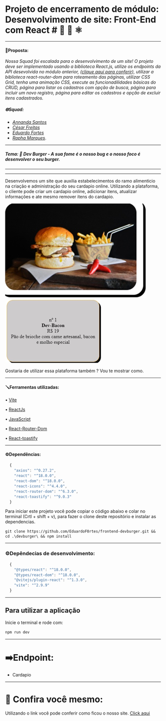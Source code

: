 # Projeto de encerramento de módulo: Desenvolvimento de site: Front-End com React # 🍔 💖 ⚛️
____
#### 📝Proposta:
 *Nossa Squad foi escalada para o desenvolvimento de um site! O projeto deve ser implementado usando a biblioteca React.js, utilize os endpoints da API desevolvida no módulo anterior, ([clique aqui para conferir](https://github.com/raphhaelm/ApiRest-Hamburgueria)), utilizar a biblioteca react-router-dom para roteamento das páginas, utilizar CSS Grid, tenha uma animação CSS, execute as funcionadilidades básicas do CRUD, página para listar os cadastros com opção de busca, página para incluir um novo registro, página para editar os cadastros e opção de excluir itens cadastrados.*

##### 🌐Squad: 

- _[Annanda Santos](https://github.com/asnts)_
- _[César Freitas](https://github.com/cesarfreitax)_
- _[Eduardo Fortes](https://github.com/EduardoF0rtes)_ 
- _[Rapha Marques](https://github.com/raphhaelm)_.
____
##### Tema: 🍔 *Dev Burger* - A sua fome é o nosso bug e o nosso foco é desenvolver o seu burger.



____
<hr>
<p>  Desenvolvemos um site que auxilia
estabelecimentos do ramo alimenticio na criação e administração do seu cardapio online. 
Utilizando a plataforma, o cliente pode criar um cardapio online, adicionar itens, atualizar informações e ate mesmo remover itens do cardapio.
</p>     

![Imagem do Front Card](https://github.com/EduardoF0rtes/frontend-devburger/blob/36f73237031224af5ee8a592ca2845783f764ae4/devburger/src/assets/imagens/print/Card1.jpeg)
![Imagem do Back Card](https://github.com/EduardoF0rtes/frontend-devburger/blob/36f73237031224af5ee8a592ca2845783f764ae4/devburger/src/assets/imagens/print/Card2.jpeg)

Gostaria de utilizar essa plataforma também ?
Vou te mostrar como.

____
#### 🪛Ferramentas utilizadas:
• [Vite](https://vitejs.dev/config/)

• [ReactJs](https://pt-br.reactjs.org/)

• [JavaScript](https://developer.mozilla.org/pt-BR/docs/Web/JavaScript)

• [React-Router-Dom](https://v5.reactrouter.com/web/guides/quick-start)

• [React-toastify](https://www.npmjs.com/package/react-toastify)
____
#### ⚙️Dependências:
```js
  {
    "axios": "^0.27.2",
    "react": "^18.0.0",
    "react-dom": "^18.0.0",
    "react-icons": "^4.4.0",
    "react-router-dom": "^6.3.0",
    "react-toastify": "^9.0.3"
  }
```
Para iniciar este projeto você pode copiar o código abaixo e colar no terminal (Crtl + shift + v), para fazer o clone deste repositório e instalar as dependencias.

```
git clone https://github.com/EduardoF0rtes/frontend-devburger.git && cd .\devburger\ && npm install 
```
____
### ⚙️Depêndecias de desenvolvimento:
```js 
  {
    "@types/react": "^18.0.0",
    "@types/react-dom": "^18.0.0",
    "@vitejs/plugin-react": "^1.3.0",
    "vite": "^2.9.9"
  }
  ```
____
## Para utilizar a aplicação 
Inicie o terminal e rode com: 
```js
npm run dev
```
____
# ➡️Endpoint:

- Cardapio
____
# 📲 Confira você mesmo:
Utilizando o link você pode conferir como ficou o nosso site.
 [Click aqui](https://devburger.netlify.app/)

